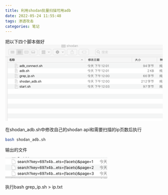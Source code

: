 ```yaml
---
title: 利用shodan批量扫描可用adb
date: 2022-05-24 11:55:48
tags: 渗透攻击
categories: 笔记
---
```


把以下四个脚本做好![截屏2022-05-24 下午12.03.41](../imgs/$%7Bfiilename%7D/%E6%88%AA%E5%B1%8F2022-05-24%20%E4%B8%8B%E5%8D%8812.03.41.png)

在shodan_adb.sh中修改自己的shodan api和需要扫描的ip页数后执行

```bash
bash shodan_adb.sh
```

输出的文件

![截屏2022-05-24 下午12.05.56](../imgs/$%7Bfiilename%7D/%E6%88%AA%E5%B1%8F2022-05-24%20%E4%B8%8B%E5%8D%8812.05.56.png)

执行bash grep_ip.sh > ip.txt

